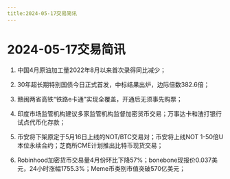 ```yaml
---
title:2024-05-17交易简讯
---
```

# 2024-05-17交易简讯
1. 中国4月原油加工量2022年8月以来首次录得同比减少；

2. 30年超长期特别国债今日正式首发，中标结果出炉，边际倍数382.6倍；

3. 赣闽两省高铁“铁路e卡通”实现全覆盖，开通后无须事先购票；

4. 印度市场监管机构建议多家监管机构监督加密货币交易；万事达卡和渣打银行试点代币化存款；

5. 币安将下架原定于5月16日上线的NOT/BTC交易对；币安将上线NOT 1-50倍U本位永续合约；芝商所CME计划推出比特币现货交易；

6. Robinhood加密货币交易量4月份环比下降57%；bonebone现报价0.037美元，24小时涨幅1755.3%；Meme币类别市值突破570亿美元；